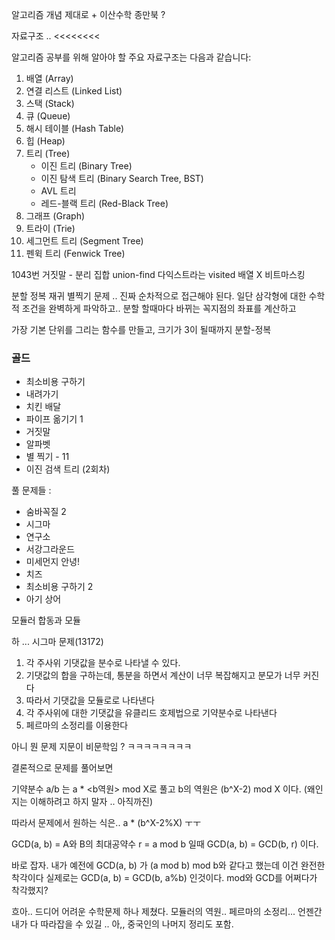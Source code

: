 
알고리즘 개념 제대로 + 이산수학
종만북 ?

자료구조 .. <<<<<<<<

알고리즘 공부를 위해 알아야 할 주요 자료구조는 다음과 같습니다:

1. 배열 (Array)
2. 연결 리스트 (Linked List)
3. 스택 (Stack)
4. 큐 (Queue)
5. 해시 테이블 (Hash Table)
6. 힙 (Heap)
7. 트리 (Tree)
    - 이진 트리 (Binary Tree)
    - 이진 탐색 트리 (Binary Search Tree, BST)
    - AVL 트리
    - 레드-블랙 트리 (Red-Black Tree)
8. 그래프 (Graph)
9. 트라이 (Trie)
10. 세그먼트 트리 (Segment Tree)
11. 펜윅 트리 (Fenwick Tree)

1043번 거짓말 - 분리 집합
union-find
다익스트라는 visited 배열 X
비트마스킹

분할 정복 재귀 별찍기 문제 .. 진짜 순차적으로 접근해야 된다.
일단 삼각형에 대한 수학적 조건을 완벽하게 파악하고..
분할 할때마다 바뀌는 꼭지점의 좌표를 계산하고

가장 기본 단위를 그리는 함수를 만들고, 크기가 3이 될때까지 분할-정복


### 골드
- 최소비용 구하기
- 내려가기
- 치킨 배달
- 파이프 옮기기 1
- 거짓말
- 알파벳
- 별 찍기 - 11
- 이진 검색 트리 (2회차)

풀 문제들 :
- 숨바꼭질 2
- 시그마
- 연구소
- 서강그라운드
- 미세먼지 안녕!
- 치즈
- 최소비용 구하기 2
- 아기 상어


모듈러
합동과 모듈


하 ...
시그마 문제(13172)

1. 각 주사위 기댓값을 분수로 나타낼 수 있다.
2. 기댓값의 합을 구하는데, 통분을 하면서 계산이 너무 복잡해지고 분모가 너무 커진다
3. 따라서 기댓값을 모듈로로 나타낸다 
4. 각 주사위에 대한 기댓값을 유클리드 호제법으로 기약분수로 나타낸다
5. 페르마의 소정리를 이용한다


아니 뭔 문제 지문이 비문학임 ?
ㅋㅋㅋㅋㅋㅋㅋㅋ

결론적으로 문제를 풀어보면

기약분수 a/b 는 a * \<b역원\> mod X로 풀고
b의 역원은 (b^X-2) mod X 이다. (왜인지는 이해하려고 하지 말자 .. 아직까진)

따라서 문제에서 원하는 식은.. a * (b^X-2%X)
ㅜㅜ


GCD(a, b) = A와 B의 최대공약수
r = a mod b 일때
GCD(a, b) = GCD(b, r) 이다.

바로 잡자. 내가 예전에 GCD(a, b) 가 (a mod b) mod b와 같다고 했는데 이건 완전한 착각이다
실제로는 GCD(a, b) = GCD(b, a%b) 인것이다. mod와 GCD를 어쩌다가 착각했지?

흐아.. 드디어 어려운 수학문제 하나 제쳤다. 
모듈러의 역원.. 페르마의 소정리... 언젠간 내가 다 따라잡을 수 있길 ..
아,, 중국인의 나머지 정리도 포함.



